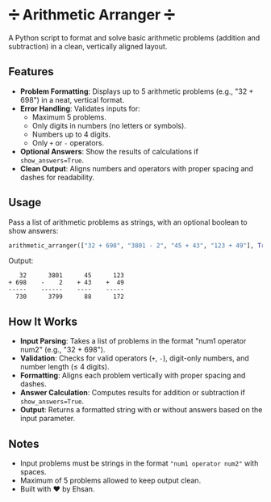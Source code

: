 # ➗ Arithmetic Arranger ➗
A Python script to format and solve basic arithmetic problems (addition and subtraction) in a clean, vertically aligned layout.

## Features
- **Problem Formatting**: Displays up to 5 arithmetic problems (e.g., "32 + 698") in a neat, vertical format.
- **Error Handling**: Validates inputs for:
  - Maximum 5 problems.
  - Only digits in numbers (no letters or symbols).
  - Numbers up to 4 digits.
  - Only `+` or `-` operators.
- **Optional Answers**: Show the results of calculations if `show_answers=True`.
- **Clean Output**: Aligns numbers and operators with proper spacing and dashes for readability.

## Usage
Pass a list of arithmetic problems as strings, with an optional boolean to show answers:
```python
arithmetic_arranger(["32 + 698", "3801 - 2", "45 + 43", "123 + 49"], True)
```
Output:
```
   32      3801      45      123
+ 698    -    2    + 43    +  49
-----    ------    ----    -----
  730      3799      88      172
```

## How It Works
- **Input Parsing**: Takes a list of problems in the format "num1 operator num2" (e.g., "32 + 698").
- **Validation**: Checks for valid operators (`+`, `-`), digit-only numbers, and number length (≤ 4 digits).
- **Formatting**: Aligns each problem vertically with proper spacing and dashes.
- **Answer Calculation**: Computes results for addition or subtraction if `show_answers=True`.
- **Output**: Returns a formatted string with or without answers based on the input parameter.

## Notes
- Input problems must be strings in the format `"num1 operator num2"` with spaces.
- Maximum of 5 problems allowed to keep output clean.
- Built with ❤️ by Ehsan.
